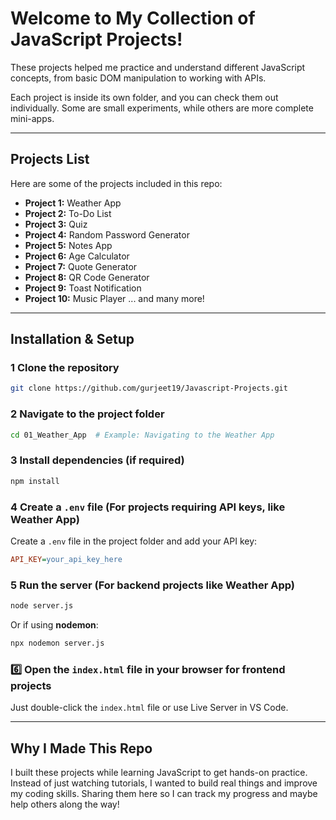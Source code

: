 # Welcome to My Collection of JavaScript Projects! 

These projects helped me practice and understand different JavaScript concepts, from basic DOM manipulation to working with APIs.

Each project is inside its own folder, and you can check them out individually. Some are small experiments, while others are more complete mini-apps.

---

##  Projects List
Here are some of the projects included in this repo:

- **Project 1:** Weather App
- **Project 2:** To-Do List
- **Project 3:** Quiz
- **Project 4:** Random Password Generator
- **Project 5:** Notes App
- **Project 6:** Age Calculator
- **Project 7:** Quote Generator
- **Project 8:** QR Code Generator
- **Project 9:** Toast Notification
- **Project 10:** Music Player 
... and many more!

---

##  Installation & Setup

### 1️ Clone the repository
```sh
git clone https://github.com/gurjeet19/Javascript-Projects.git
```

### 2️ Navigate to the project folder
```sh
cd 01_Weather_App  # Example: Navigating to the Weather App
```

### 3️ Install dependencies (if required)
```sh
npm install
```

### 4️ Create a `.env` file (For projects requiring API keys, like Weather App)
Create a `.env` file in the project folder and add your API key:
```ini
API_KEY=your_api_key_here
```

### 5️ Run the server (For backend projects like Weather App)
```sh
node server.js
```

Or if using **nodemon**:
```sh
npx nodemon server.js
```

### 6️⃣ Open the `index.html` file in your browser for frontend projects
Just double-click the `index.html` file or use Live Server in VS Code.

---

##  Why I Made This Repo
I built these projects while learning JavaScript to get hands-on practice. Instead of just watching tutorials, I wanted to build real things and improve my coding skills. Sharing them here so I can track my progress and maybe help others along the way!
